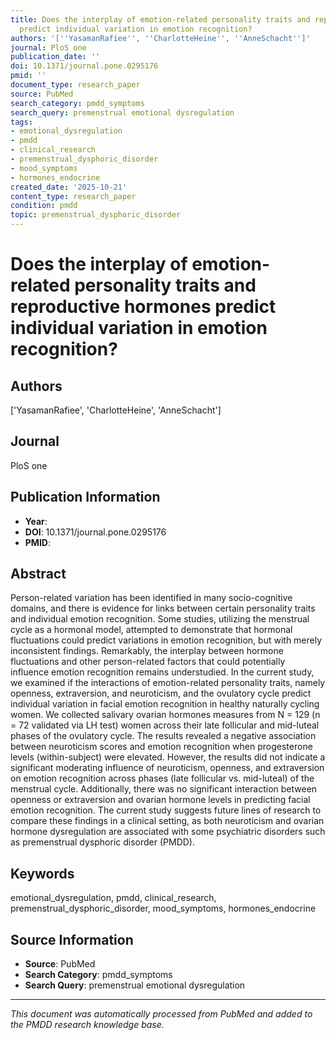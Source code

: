 ```yaml
---
title: Does the interplay of emotion-related personality traits and reproductive hormones
  predict individual variation in emotion recognition?
authors: '[''YasamanRafiee'', ''CharlotteHeine'', ''AnneSchacht'']'
journal: PloS one
publication_date: ''
doi: 10.1371/journal.pone.0295176
pmid: ''
document_type: research_paper
source: PubMed
search_category: pmdd_symptoms
search_query: premenstrual emotional dysregulation
tags:
- emotional_dysregulation
- pmdd
- clinical_research
- premenstrual_dysphoric_disorder
- mood_symptoms
- hormones_endocrine
created_date: '2025-10-21'
content_type: research_paper
condition: pmdd
topic: premenstrual_dysphoric_disorder
---
```


# Does the interplay of emotion-related personality traits and reproductive hormones predict individual variation in emotion recognition?

## Authors
['YasamanRafiee', 'CharlotteHeine', 'AnneSchacht']

## Journal
PloS one

## Publication Information
- **Year**: 
- **DOI**: 10.1371/journal.pone.0295176
- **PMID**: 

## Abstract
Person-related variation has been identified in many socio-cognitive domains, and there is evidence for links between certain personality traits and individual emotion recognition. Some studies, utilizing the menstrual cycle as a hormonal model, attempted to demonstrate that hormonal fluctuations could predict variations in emotion recognition, but with merely inconsistent findings. Remarkably, the interplay between hormone fluctuations and other person-related factors that could potentially influence emotion recognition remains understudied. In the current study, we examined if the interactions of emotion-related personality traits, namely openness, extraversion, and neuroticism, and the ovulatory cycle predict individual variation in facial emotion recognition in healthy naturally cycling women. We collected salivary ovarian hormones measures from N = 129 (n = 72 validated via LH test) women across their late follicular and mid-luteal phases of the ovulatory cycle. The results revealed a negative association between neuroticism scores and emotion recognition when progesterone levels (within-subject) were elevated. However, the results did not indicate a significant moderating influence of neuroticism, openness, and extraversion on emotion recognition across phases (late follicular vs. mid-luteal) of the menstrual cycle. Additionally, there was no significant interaction between openness or extraversion and ovarian hormone levels in predicting facial emotion recognition. The current study suggests future lines of research to compare these findings in a clinical setting, as both neuroticism and ovarian hormone dysregulation are associated with some psychiatric disorders such as premenstrual dysphoric disorder (PMDD).

## Keywords
emotional_dysregulation, pmdd, clinical_research, premenstrual_dysphoric_disorder, mood_symptoms, hormones_endocrine

## Source Information
- **Source**: PubMed
- **Search Category**: pmdd_symptoms
- **Search Query**: premenstrual emotional dysregulation

---
*This document was automatically processed from PubMed and added to the PMDD research knowledge base.*

